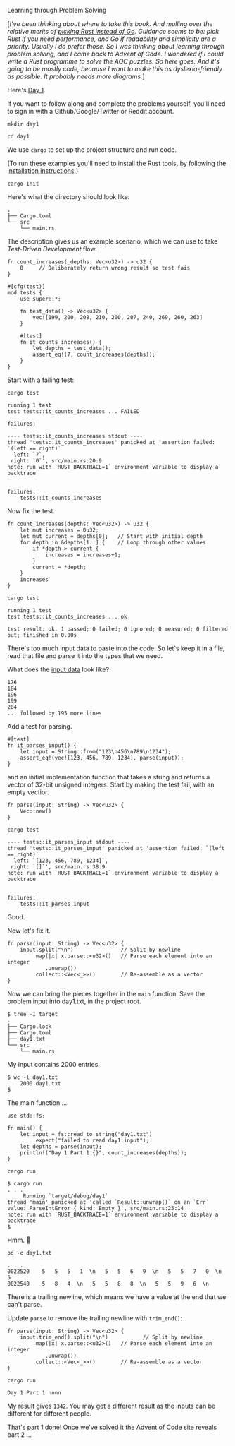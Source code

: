 Learning through Problem Solving

[_I've been thinking about where to take this book. And mulling over the relative merits of [picking Rust instead of Go](https://blog.logrocket.com/when-to-use-rust-and-when-to-use-golang/). Guidance seems to be: pick Rust if you need performance, and Go if readability and simplicity are a priority. Usually I do prefer those. So I was thinking about learning through problem solving, and I came back to Advent of Code. I wondered if I could write a Rust programme to solve the AOC puzzles. So here goes. And it's going to be mostly code, because I want to make this as dyslexia-friendly as possible. It probably needs more diagrams._]

Here's [Day 1](https://adventofcode.com/2021/day/1).

If you want to follow along and complete the problems yourself, you'll need to sign in with a Github/Google/Twitter or Reddit account.

`mkdir day1`

`cd day1`

We use `cargo` to set up the project structure and run code.

(To run these examples you'll need to install the Rust tools, by following the [installation instructions](https://doc.rust-lang.org/cargo/getting-started/installation.html).)

`cargo init`

Here's what the directory should look like:

```
.
├── Cargo.toml
└── src
    └── main.rs
```

The description gives us an example scenario, which we can use to take _Test-Driven Development_ flow.

```
fn count_increases(_depths: Vec<u32>) -> u32 {
    0     // Deliberately return wrong result so test fais
}

#[cfg(test)]
mod tests {
    use super::*;

    fn test_data() -> Vec<u32> {
        vec![199, 200, 208, 210, 200, 207, 240, 269, 260, 263]
    }

    #[test]
    fn it_counts_increases() {
        let depths = test_data();
        assert_eq!(7, count_increases(depths));
    }
}
```

Start with a failing test:

`cargo test`

```
running 1 test
test tests::it_counts_increases ... FAILED

failures:

---- tests::it_counts_increases stdout ----
thread 'tests::it_counts_increases' panicked at 'assertion failed: `(left == right)`
  left: `7`,
 right: `0`', src/main.rs:20:9
note: run with `RUST_BACKTRACE=1` environment variable to display a backtrace


failures:
    tests::it_counts_increases

```

Now fix the test.

```
fn count_increases(depths: Vec<u32>) -> u32 {
    let mut increases = 0u32;
    let mut current = depths[0];   // Start with initial depth
    for depth in &depths[1..] {    // Loop through other values
        if *depth > current {
            increases = increases+1;
        }
        current = *depth;
    }
    increases
}
```

`cargo test`

```
running 1 test
test tests::it_counts_increases ... ok

test result: ok. 1 passed; 0 failed; 0 ignored; 0 measured; 0 filtered out; finished in 0.00s
```

There's too much input data to paste into the code. So let's keep it in a file, read that file and parse it into the types that we need.

What does the [input data](https://adventofcode.com/2021/day/1/input) look like?

```
176
184
196
199
204
... followed by 195 more lines
```

Add a test for parsing.

```
#[test]
fn it_parses_input() {
    let input = String::from("123\n456\n789\n1234");
    assert_eq!(vec![123, 456, 789, 1234], parse(input));
}
```    

and an initial implementation function that takes a string and returns a vector of 32-bit unsigned integers. Start by making the test fail, with an empty vectior.

```
fn parse(input: String) -> Vec<u32> {
    Vec::new()
}
```

`cargo test`

```
---- tests::it_parses_input stdout ----
thread 'tests::it_parses_input' panicked at 'assertion failed: `(left == right)`
  left: `[123, 456, 789, 1234]`,
 right: `[]`', src/main.rs:38:9
note: run with `RUST_BACKTRACE=1` environment variable to display a backtrace


failures:
    tests::it_parses_input
```    

Good.

Now let's fix it.

```
fn parse(input: String) -> Vec<u32> {
    input.split("\n")               // Split by newline
        .map(|x| x.parse::<u32>()   // Parse each element into an integer
            .unwrap())
        .collect::<Vec<_>>()        // Re-assemble as a vector
}
```

Now we can bring the pieces together in the `main` function. Save the problem input into day1.txt, in the project root.

```
$ tree -I target
.
├── Cargo.lock
├── Cargo.toml
├── day1.txt
└── src
    └── main.rs
```

My input contains 2000 entries.

```
$ wc -l day1.txt
    2000 day1.txt
$
```

The main function ...

```
use std::fs;
    
fn main() {
    let input = fs::read_to_string("day1.txt")
        .expect("failed to read day1 input");
    let depths = parse(input);
    println!("Day 1 Part 1 {}", count_increases(depths));
}
```

`cargo run`

```
$ cargo run
. . .
     Running `target/debug/day1`
thread 'main' panicked at 'called `Result::unwrap()` on an `Err` value: ParseIntError { kind: Empty }', src/main.rs:25:14
note: run with `RUST_BACKTRACE=1` environment variable to display a backtrace
$
```

Hmm. :thinking:

`od -c day1.txt`

```
. . .
0022520    5   5   5   1  \n   5   5   6   9  \n   5   5   7   0  \n   5
0022540    5   8   4  \n   5   5   8   8  \n   5   5   9   6  \n
```

There is a trailing newline, which means we have a value at the end that we can't parse.

Update `parse` to remove the trailing newline with `trim_end()`:

```
fn parse(input: String) -> Vec<u32> {
    input.trim_end().split("\n")           // Split by newline
        .map(|x| x.parse::<u32>()   // Parse each element into an integer
            .unwrap())
        .collect::<Vec<_>>()        // Re-assemble as a vector
}
```

`cargo run`

`Day 1 Part 1 nnnn`

My result gives `1342`. You may get a different result as the inputs can be different for different people.

That's part 1 done! Once we've solved it the Advent of Code site reveals part 2 ...

